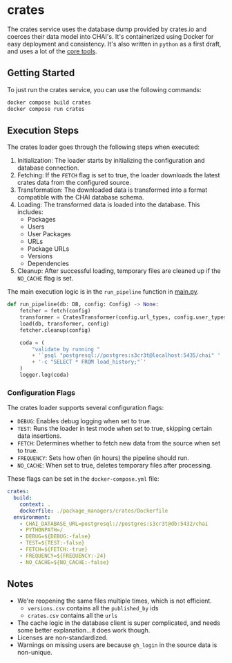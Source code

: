 # crates

The crates service uses the database dump provided by crates.io and coerces their data
model into CHAI's. It's containerized using Docker for easy deployment and consistency.
It's also written in `python` as a first draft, and uses a lot of the
[core tools](../../core/).

## Getting Started

To just run the crates service, you can use the following commands:

```bash
docker compose build crates
docker compose run crates
```

## Execution Steps

The crates loader goes through the following steps when executed:

1. Initialization: The loader starts by initializing the configuration and database
   connection.
2. Fetching: If the `FETCH` flag is set to true, the loader downloads the latest crates
   data from the configured source.
3. Transformation: The downloaded data is transformed into a format compatible with the
   CHAI database schema.
4. Loading: The transformed data is loaded into the database. This includes:
   - Packages
   - Users
   - User Packages
   - URLs
   - Package URLs
   - Versions
   - Dependencies
5. Cleanup: After successful loading, temporary files are cleaned up if the `NO_CACHE` flag is set.

The main execution logic is in the `run_pipeline` function in [main.py](main.py).

```python
def run_pipeline(db: DB, config: Config) -> None:
    fetcher = fetch(config)
    transformer = CratesTransformer(config.url_types, config.user_types)
    load(db, transformer, config)
    fetcher.cleanup(config)

    coda = (
        "validate by running "
        + '`psql "postgresql://postgres:s3cr3t@localhost:5435/chai" '
        + '-c "SELECT * FROM load_history;"`'
    )
    logger.log(coda)
```

### Configuration Flags

The crates loader supports several configuration flags:

- `DEBUG`: Enables debug logging when set to true.
- `TEST`: Runs the loader in test mode when set to true, skipping certain data insertions.
- `FETCH`: Determines whether to fetch new data from the source when set to true.
- `FREQUENCY`: Sets how often (in hours) the pipeline should run.
- `NO_CACHE`: When set to true, deletes temporary files after processing.

These flags can be set in the `docker-compose.yml` file:

```yaml
crates:
  build:
    context: .
    dockerfile: ./package_managers/crates/Dockerfile
  environment:
    - CHAI_DATABASE_URL=postgresql://postgres:s3cr3t@db:5432/chai
    - PYTHONPATH=/
    - DEBUG=${DEBUG:-false}
    - TEST=${TEST:-false}
    - FETCH=${FETCH:-true}
    - FREQUENCY=${FREQUENCY:-24}
    - NO_CACHE=${NO_CACHE:-false}
```

## Notes

- We're reopening the same files multiple times, which is not efficient.
  - `versions.csv` contains all the `published_by` ids
  - `crates.csv` contains all the `urls`
- The cache logic in the database client is super complicated, and needs some better
  explanation...it does work though.
- Licenses are non-standardized.
- Warnings on missing users are because `gh_login` in the source data is non-unique.
